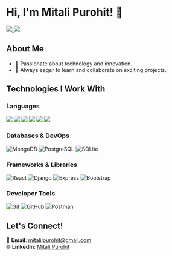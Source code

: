 # Hi, I'm Mitali Purohit! 👋

<div>
  <a href="https://www.linkedin.com/in/mitali-rajpurohit01/">
    <img src="https://img.shields.io/badge/LinkedIn-Mitali%20Purohit-blue?style=flat&logo=linkedin" />
  </a>
  <a href="mailto:mitalilpurohit@gmail.com">
    <img src="https://img.shields.io/badge/Email-mitalilpurohit%40gmail.com-red?style=flat&logo=gmail" />
  </a>
</div>

## About Me  
- 🌟 Passionate about technology and innovation.  
- 💼 Always eager to learn and collaborate on exciting projects.  

## Technologies I Work With

### Languages
<div>
  <img src="https://img.shields.io/badge/Code-C-blue?style=flat&logo=c" />
  <img src="https://img.shields.io/badge/Code-C%2B%2B-blue?style=flat&logo=cplusplus" />
  <img src="https://img.shields.io/badge/Code-Golang-green?style=flat&logo=go" />
  <img src="https://img.shields.io/badge/Code-Python-blue?style=flat&logo=python" />
  <img src="https://img.shields.io/badge/Code-JavaScript-yellow?style=flat&logo=javascript" />
  <img src="https://img.shields.io/badge/Code-PHP-purple?style=flat&logo=php" />
</div>

### Databases & DevOps
![MongoDB](https://img.shields.io/badge/Database-MongoDB-green?style=flat&logo=mongodb)
![PostgreSQL](https://img.shields.io/badge/Database-PostgreSQL-blue?style=flat&logo=postgresql)
![SQLite](https://img.shields.io/badge/Database-SQLite-lightgrey?style=flat&logo=sqlite)

### Frameworks & Libraries
![React](https://img.shields.io/badge/Framework-React-blue?style=flat&logo=react)
![Django](https://img.shields.io/badge/Framework-Django-green?style=flat&logo=django)
![Express](https://img.shields.io/badge/Framework-Express-grey?style=flat&logo=express)
![Bootstrap](https://img.shields.io/badge/Framework-Bootstrap-purple?style=flat&logo=bootstrap)

### Developer Tools
![Git](https://img.shields.io/badge/Tool-Git-orange?style=flat&logo=git)
![GitHub](https://img.shields.io/badge/Tool-GitHub-black?style=flat&logo=github)
![Postman](https://img.shields.io/badge/Tool-Postman-orange?style=flat&logo=postman)

## Let's Connect!
📧 **Email**: [mitalilpurohit@gmail.com](mailto:mitalilpurohit@gmail.com)  
🌐 **LinkedIn**: [Mitali Purohit](https://www.linkedin.com/in/mitali-rajpurohit01/)
